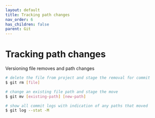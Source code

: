 ```yaml
---
layout: default
title: Tracking path changes
nav_order: 6
has_children: false
parent: Git
---
```


# Tracking path changes
Versioning file removes and path changes
```bash
# delete the file from project and stage the removal for commit
$ git rm [file]

# change an existing file path and stage the move
$ git mv [existing-path] [new-path]

# show all commit logs with indication of any paths that moved
$ git log --stat -M
```
